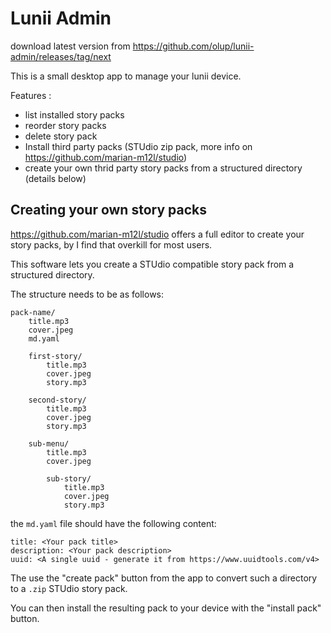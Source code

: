 # Lunii Admin

download latest version from https://github.com/olup/lunii-admin/releases/tag/next

This is a small desktop app to manage your lunii device.

Features :
- list installed story packs
- reorder story packs
- delete story pack
- Install third party packs (STUdio zip pack, more info on https://github.com/marian-m12l/studio)
- create your own thrid party story packs from a structured directory (details below)

## Creating your own story packs
https://github.com/marian-m12l/studio offers a full editor to create your story packs, by I find that overkill for most users.

This software lets you create a STUdio compatible story pack from a structured directory.

The structure needs to be as follows:
```
pack-name/
    title.mp3
    cover.jpeg
    md.yaml

    first-story/
        title.mp3
        cover.jpeg
        story.mp3
    
    second-story/
        title.mp3
        cover.jpeg
        story.mp3
    
    sub-menu/
        title.mp3
        cover.jpeg

        sub-story/
            title.mp3
            cover.jpeg
            story.mp3
```

the `md.yaml` file should have the following content:

```
title: <Your pack title>
description: <Your pack description>
uuid: <A single uuid - generate it from https://www.uuidtools.com/v4>
```

The use the "create pack" button from the app to convert such a directory to a `.zip` STUdio story pack.

You can then install the resulting pack to your device with the "install pack" button.
